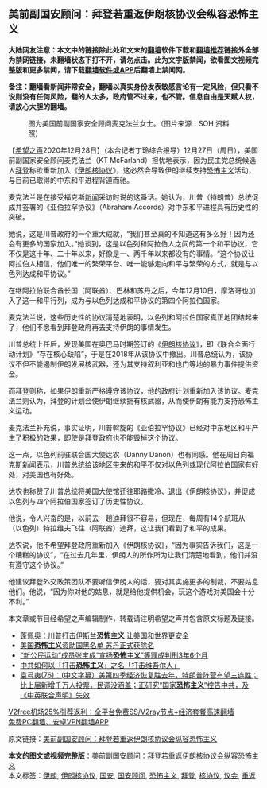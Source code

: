  <h2>美前副国安顾问：拜登若重返伊朗核协议会纵容恐怖主义</h2> <p class="notice"><b>大陆网友注意：本文中的链接除此处和文末的<a href="https://github.com/bannedbook/fanqiang" >翻墙</a>软件下载和<a href="https://github.com/killgcd/justmysocks/blob/master/README.md">翻墙推荐</a>链接外全部为禁网链接，未翻墙状态下打不开，请勿点击。此为文字版禁闻，欲看图文视频完整版和更多禁闻，请下载<a href="https://github.com/bannedbook/fanqiang">翻墙软件或APP</a>后翻墙上禁闻网。</p><p>备注：翻墙看新闻非常安全，翻墙以真实身份发表敏感言论有一定风险，但只看不说则没有任何风险，翻的人太多，政府管不过来，也不管。信息自由是天赋人权，请放心大胆的翻墙。</b></p>  <div class="entry"> <figure> <p><figcaption>图为美国前副国家安全顾问麦克法兰女士。（图片来源：SOH 资料照）</figcaption></figure> <p>【<span class='wp_keywordlink_affiliate'><a href="https://www.soundofhope.org" title="希望之声" target="_blank">希望之声</a></span>2020年12月28日】（本台记者丁玲综合报导）12月27日（周日），美国前副国家安全顾问麦克法兰（KT McFarland）担忧地表示，因为民主党总统候选人<a href="https://www.bannedbook.org/bnews/tag/%e6%8b%9c%e7%99%bb/" class="st_tag internal_tag" rel="tag" title="标签 拜登 下的日志">拜登</a>称欲重新加入《<a href="https://www.bannedbook.org/bnews/tag/%e4%bc%8a%e6%9c%97/" class="st_tag internal_tag" rel="tag" title="标签 伊朗 下的日志">伊朗</a><a href="https://www.bannedbook.org/bnews/tag/%E6%A0%B8%E5%8D%8F%E8%AE%AE/" class="st_tag internal_tag" rel="tag" title="标签 核协议 下的日志">核协议</a>》，这必然会导致伊朗继续支持<a href="https://www.bannedbook.org/bnews/tag/%e6%81%90%e6%80%96%e4%b8%bb%e4%b9%89/" class="st_tag internal_tag" rel="tag" title="标签 恐怖主义 下的日志">恐怖主义</a>活动，与目前已取得的中东和平进程背道而驰。</p> <p>麦克法兰是在接受福克斯<span class='wp_keywordlink_affiliate'><a href="https://www.bannedbook.org/" title="新闻">新闻</a></span>采访时说的这番话。她认为，川普（特朗普）总统促成并签署的《亚伯拉罕协议》（Abraham Accords）对中东和平进程具有历史性的突破。</p> <p>她说，这是川普政府的一个重大成就，“我们甚至真的不知道这有多么好！因为还会有更多的国家加入。”她谈到，这是以色列和阿拉伯人之间的第一个和平协议，它不仅是这十年、二十年以来，好像是一、两千年以来都没有的事情。“这个协议让阿拉伯人相信，他们唯一的繁荣平台、唯一能够走向和平与繁荣的方式，就是与以色列达成和平协议。”</p>  <p>在继阿拉伯联合酋长国（阿联酋）、巴林和苏丹之后，今年12月10日，摩洛哥也加入了这一和平行列，成为与以色列达成和平协议的第四个阿拉伯国家。</p> <p>麦克法兰说，这些历史性的协议清楚地表明，以色列和阿拉伯国家真正地团结起来了，他们不愿看到拜登政府再去支持伊朗的事情发生。</p> <p>川普总统上任后，发现美国在奥巴马时期签订的《<a href="https://www.bannedbook.org/bnews/tag/%E4%BC%8A%E6%9C%97%E6%A0%B8%E5%8D%8F%E8%AE%AE/" class="st_tag internal_tag" rel="tag" title="标签 伊朗核协议 下的日志">伊朗核协议</a>》，即《联合全面行动计划》“存在核心缺陷”，于是在2018年从该协议中撤出。川普总统认为，该协议不但不能遏制伊朗发展核武器，还为其支持叙利亚和也门等地的暴力事件提供资金。</p>  <p>而拜登则称，如果伊朗重新严格遵守该协议，他的政府计划重新加入该协议。麦克法兰则认为，拜登的计划会使伊朗继续拥有核武器，从而使伊朗有能力支持恐怖主义运动。</p> <p>麦克法兰补充说，事实证明，川普斡旋的《亚伯拉罕协议》已经对中东地区和平产生了积极的效果，即使是拜登政府也不能毁掉这个协议。</p> <p>这一点，以色列前驻联合国大使达农（Danny Danon）也有同感。他在周日向福克斯新闻表示，川普总统给该地区带来的和平不仅对以色列或现代阿拉伯国家有好处，对美国也有好处。</p>  <p>达农也称赞了川普总统将美国大使馆迁往耶路撒冷、退出《伊朗核协议》，并促成以色列与四个阿拉伯国家签订了历史性协议。</p> <p>他说，令人兴奋的是，以前去一趟迪拜很不容易，但现在，每周有14个航班从（以色列）特拉维夫飞往（阿联酋）迪拜，这让我们看到了和平的成果。</p> <p>达农说，他不希望拜登政府重新加入《伊朗核协议》，“因为事实告诉我们，这是一个糟糕的协议”，“在过去几年里，伊朗人的所作所为让我们清楚地看到，他们并没有遵守这个协议。”</p>  <p>他建议拜登外交政策团队不要听信伊朗人的话，要对其实施更多的制裁，不要姑息他们。他说，“因为你对他的姑息，就是给他提供机会，玩这个游戏对美国会十分不利。”</p> <p>本文章或节目经希望之声编辑制作，转载请注明希望之声并包含原文标题及链接。</p> <ul class='op-related-articles' title='相关阅读'> <li><a href='https://www.bannedbook.org/bnews/comments/20201215/1447775.html' target='_blank'>蓬佩奥：川普打击伊斯兰<b>恐怖主义</b> 让美国和世界更安全</a></li> <li><a href='https://www.bannedbook.org/bnews/worldnews/20201214/1447674.html' target='_blank'>美国<b>恐怖主义</b>资助国黑名单 苏丹正式获除名</a></li> <li><a href='https://www.bannedbook.org/bnews/headline/20201110/1428962.html' target='_blank'>“新公民运动”成员张宝成“宣扬<b>恐怖主义</b>”等罪成判刑3年6个月</a></li> <li><a href='https://www.bannedbook.org/bnews/headline/20201109/1428213.html' target='_blank'>中共如何以「打击<b>恐怖主义</b>」之名「打击维吾尔人」</a></li> <li><a href='https://www.bannedbook.org/bnews/bannedvideo/20201101/1424050.html' target='_blank'>袁弓夷(76)：(中文字幕）美第四季经济恢复胜去年，特朗普阵营有望三连胜；比上届新增千万人投票，民调没涵盖；正研究“国家<b>恐怖主义</b>”控告中共，及《中英联合声明》失效</a></li> </ul> <p class="texttj"> <a href="https://github.com/bannedbook/fanqiang/wiki/V2ray%E6%9C%BA%E5%9C%BA" target="_blank">V2free机场25%引荐返利：全平台免费SS/V2ray节点+经济套餐高速翻墙</a><br/> <a href="https://github.com/bannedbook/fanqiang/wiki/%E7%A6%81%E9%97%BB%E7%BD%91%E5%AE%89%E5%8D%93%E7%BF%BB%E5%A2%99%E6%96%B0%E9%97%BBAPP" target="_blank">免费PC翻墙、安卓VPN翻墙APP</a></p><p>原文链接：<a class="src_link"  href="https://www.soundofhope.org/post/458098" target="_blank">美前副国安顾问：拜登若重返伊朗核协议会纵容恐怖主义</a></p><a name='sharetosocial'></a>       <div><b>本文的图文或视频完整版</b>：<a href='https://www.bannedbook.org/bnews/comments/20201229/1456849.html'>美前副国安顾问：拜登若重返伊朗核协议会纵容恐怖主义</a></div>  </div><!--END ENTRY--> <div class="postfooter"> <div>本文标签：<a href="https://www.bannedbook.org/bnews/tag/%e4%bc%8a%e6%9c%97/" rel="tag">伊朗</a>, <a href="https://www.bannedbook.org/bnews/tag/%E4%BC%8A%E6%9C%97%E6%A0%B8%E5%8D%8F%E8%AE%AE/" rel="tag">伊朗核协议</a>, <a href="https://www.bannedbook.org/bnews/tag/%E5%9B%BD%E5%AE%89/" rel="tag">国安</a>, <a href="https://www.bannedbook.org/bnews/tag/%E5%9B%BD%E5%AE%89%E9%A1%BE%E9%97%AE/" rel="tag">国安顾问</a>, <a href="https://www.bannedbook.org/bnews/tag/%e6%81%90%e6%80%96%e4%b8%bb%e4%b9%89/" rel="tag">恐怖主义</a>, <a href="https://www.bannedbook.org/bnews/tag/%e6%8b%9c%e7%99%bb/" rel="tag">拜登</a>, <a href="https://www.bannedbook.org/bnews/tag/%E6%A0%B8%E5%8D%8F%E8%AE%AE/" rel="tag">核协议</a>, <a href="https://www.bannedbook.org/bnews/tag/%E8%AE%AE%E4%BC%9A/" rel="tag">议会</a>, <a href="https://www.bannedbook.org/bnews/tag/%E9%87%8D%E8%BF%94/" rel="tag">重返</a></div>  </div><!--END POSTFOOTER--> 